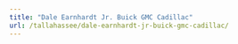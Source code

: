 ```yaml
---
title: "Dale Earnhardt Jr. Buick GMC Cadillac"
url: /tallahassee/dale-earnhardt-jr-buick-gmc-cadillac/
---
```


